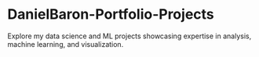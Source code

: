 # DanielBaron-Portfolio-Projects
Explore my data science and ML projects showcasing expertise in analysis, machine learning, and visualization.

